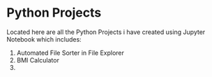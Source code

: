 # Python Projects

Located here are all the Python Projects i have created using Jupyter Notebook which includes: 

1. Automated File Sorter in File Explorer
2. BMI Calculator
3. 
